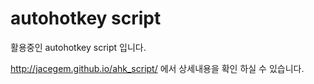 # autohotkey script

활용중인 autohotkey script 입니다.

<http://jacegem.github.io/ahk_script/> 에서 상세내용을 확인 하실 수 있습니다.

